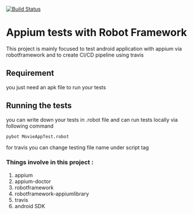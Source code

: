 
[![Build Status](https://travis-ci.org/mianusmankhalid/AppiumTestsWithRobotFramework.svg?branch=master)](https://travis-ci.org/mianusmankhalid/AppiumTestsWithRobotFramework)

# Appium tests with Robot Framework

This project is mainly focused to test android application with appium via robotframework and to create CI/CD pipeline using travis

## Requirement

you just need an apk file to run your tests

## Running the tests

you can write down your tests in .robot file and can run tests locally via following command

```
pybot MovieAppTest.robot
```

for travis you can change testing file name under script tag

### Things involve in this project :

1. appium 
2. appium-doctor
3. robotframework
3. robotframework-appiumlibrary
3. travis 
4. android SDK 

